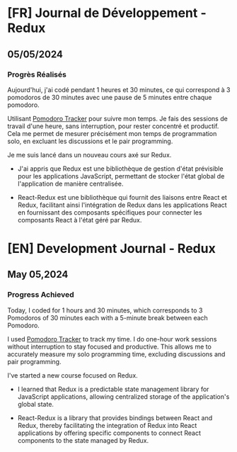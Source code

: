 # [FR] Journal de Développement - Redux

## 05/05/2024

### Progrès Réalisés

Aujourd'hui, j'ai codé pendant 1 heures et 30 minutes, ce qui correspond à 3 pomodoros de 30 minutes avec une pause de 5 minutes entre chaque pomodoro.

Utilisant [Pomodoro Tracker](https://pomodoro-tracker.com/) pour suivre mon temps. Je fais des sessions de travail d'une heure, sans interruption, pour rester concentré et productif. Cela me permet de mesurer précisément mon temps de programmation solo, en excluant les discussions et le pair programming.

Je me suis lancé dans un nouveau cours axé sur Redux.

- J'ai appris que Redux est une bibliothèque de gestion d'état prévisible pour les applications JavaScript, permettant de stocker l'état global de l'application de manière centralisée.

- React-Redux est une bibliothèque qui fournit des liaisons entre React et Redux, facilitant ainsi l'intégration de Redux dans les applications React en fournissant des composants spécifiques pour connecter les composants React à l'état géré par Redux.

# [EN] Development Journal - Redux

## May 05,2024

### Progress Achieved

Today, I coded for 1 hours and 30 minutes, which corresponds to 3 Pomodoros of 30 minutes each with a 5-minute break between each Pomodoro.

I used [Pomodoro Tracker](https://pomodoro-tracker.com/) to track my time. I do one-hour work sessions without interruption to stay focused and productive. This allows me to accurately measure my solo programming time, excluding discussions and pair programming.

I've started a new course focused on Redux.

- I learned that Redux is a predictable state management library for JavaScript applications, allowing centralized storage of the application's global state.

- React-Redux is a library that provides bindings between React and Redux, thereby facilitating the integration of Redux into React applications by offering specific components to connect React components to the state managed by Redux.
